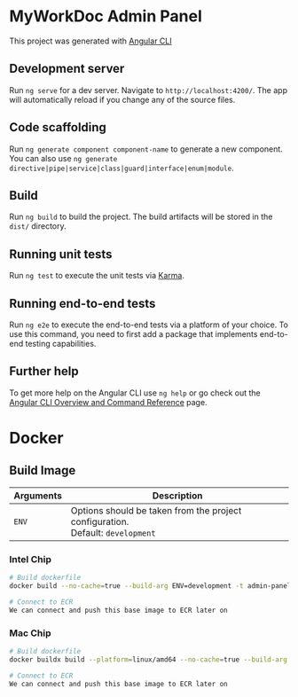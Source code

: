 # MyWorkDoc Admin Panel

This project was generated with [Angular CLI](https://github.com/angular/angular-cli)

## Development server

Run `ng serve` for a dev server. Navigate to `http://localhost:4200/`. The app will automatically reload if you change any of the source files.

## Code scaffolding

Run `ng generate component component-name` to generate a new component. You can also use `ng generate directive|pipe|service|class|guard|interface|enum|module`.

## Build

Run `ng build` to build the project. The build artifacts will be stored in the `dist/` directory.

## Running unit tests

Run `ng test` to execute the unit tests via [Karma](https://karma-runner.github.io).

## Running end-to-end tests

Run `ng e2e` to execute the end-to-end tests via a platform of your choice.  To use this command, you need to first add a package that implements end-to-end testing capabilities.

## Further help

To get more help on the Angular CLI use `ng help` or go check out the [Angular CLI Overview and Command Reference](https://angular.io/cli) page.

# Docker

## Build Image

|Arguments|Description|
|---|---|
|`ENV`|Options should be taken from the project configuration.<br>Default: `development`|

### Intel Chip

```bash
# Build dockerfile
docker build --no-cache=true --build-arg ENV=development -t admin-panel:1.2.0 .

# Connect to ECR
We can connect and push this base image to ECR later on
```

### Mac Chip

```bash
# Build dockerfile
docker buildx build --platform=linux/amd64 --no-cache=true --build-arg ENV=development -t admin-nginx:1.2.0 .

# Connect to ECR
We can connect and push this base image to ECR later on
```
